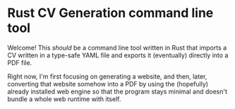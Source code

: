 # Rust CV Generation command line tool

Welcome! This _should_ be a command line tool written in Rust that imports a CV written in a type-safe YAML file and
exports it (eventually) directly into a PDF file.

Right now, I'm first focusing on generating a website, and then, later, converting that website somehow into a PDF
by using the (hopefully) already installed web engine so that the program stays minimal and doesn't bundle a whole
web runtime with itself.